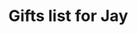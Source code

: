 # Gifts list for Jay
<div id="list" aria-busy="true"></div>
<script>
async function list() {
  const listURL = "./assets/jay.json";
  const list = new Request(listURL);
  const wishlist = await fetch(list);
  const WL = await wishlist.json();
  createList(WL);
};

function createList(list) {
  console.log('createList');
  const div = document.getElementById("list");
  if (div) {
    div.setAttribute("aria-busy","false");
    list.forEach(gift => {
      let card = ['<article>'];
      card.push('<header>'+gift.name+'</header>');
      card.push('<img src="'+gift.picture+'" alt="Image de '+gift.name+'">');
      card.push('<footer>');
      card.push('<span class="price">'+gift.price+'</span>');
      card.push('<a href="'+gift.links[0]+'" target="_blank">Lien</a>');
      div.innerHTML += card.join('');
    });
  };
};

list();
</script>